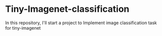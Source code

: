 # Tiny-Imagenet-classification
In this repository, I'll start a project to Implement image classification task for tiny-imagenet
